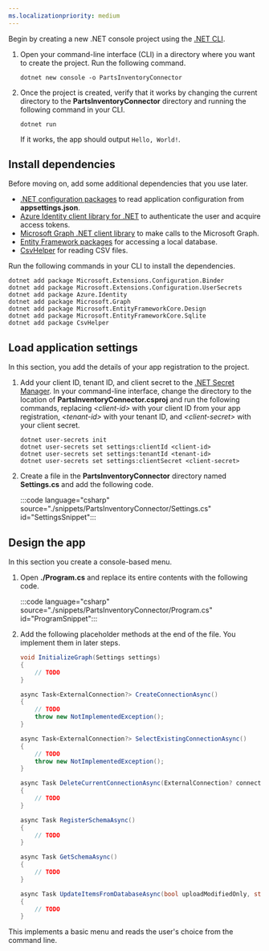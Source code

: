 ```yaml
---
ms.localizationpriority: medium
---
```


<!-- markdownlint-disable MD041 -->

Begin by creating a new .NET console project using the [.NET CLI](/dotnet/core/tools/).

1. Open your command-line interface (CLI) in a directory where you want to create the project. Run the following command.

    ```dotnetcli
    dotnet new console -o PartsInventoryConnector
    ```

1. Once the project is created, verify that it works by changing the current directory to the **PartsInventoryConnector** directory and running the following command in your CLI.

    ```dotnetcli
    dotnet run
    ```

    If it works, the app should output `Hello, World!`.

## Install dependencies

Before moving on, add some additional dependencies that you use later.

- [.NET configuration packages](/dotnet/core/extensions/configuration) to read application configuration from **appsettings.json**.
- [Azure Identity client library for .NET](https://www.nuget.org/packages/Azure.Identity) to authenticate the user and acquire access tokens.
- [Microsoft Graph .NET client library](https://github.com/microsoftgraph/msgraph-sdk-dotnet) to make calls to the Microsoft Graph.
- [Entity Framework packages](/ef) for accessing a local database.
- [CsvHelper](https://www.nuget.org/packages/CsvHelper) for reading CSV files.

Run the following commands in your CLI to install the dependencies.

```Shell
dotnet add package Microsoft.Extensions.Configuration.Binder
dotnet add package Microsoft.Extensions.Configuration.UserSecrets
dotnet add package Azure.Identity
dotnet add package Microsoft.Graph
dotnet add package Microsoft.EntityFrameworkCore.Design
dotnet add package Microsoft.EntityFrameworkCore.Sqlite
dotnet add package CsvHelper
```

## Load application settings

In this section, you add the details of your app registration to the project.

1. Add your client ID, tenant ID, and client secret to the [.NET Secret Manager](/aspnet/core/security/app-secrets). In your command-line interface, change the directory to the location of **PartsInventoryConnector.csproj** and run the following commands, replacing *&lt;client-id&gt;* with your client ID from your app registration, *&lt;tenant-id&gt;* with your tenant ID, and *&lt;client-secret&gt;* with your client secret.

    ```dotnetcli
    dotnet user-secrets init
    dotnet user-secrets set settings:clientId <client-id>
    dotnet user-secrets set settings:tenantId <tenant-id>
    dotnet user-secrets set settings:clientSecret <client-secret>
    ```

1. Create a file in the **PartsInventoryConnector** directory named **Settings.cs** and add the following code.

    :::code language="csharp" source="./snippets/PartsInventoryConnector/Settings.cs" id="SettingsSnippet":::

## Design the app

In this section you create a console-based menu.

1. Open **./Program.cs** and replace its entire contents with the following code.

    :::code language="csharp" source="./snippets/PartsInventoryConnector/Program.cs" id="ProgramSnippet":::

1. Add the following placeholder methods at the end of the file. You implement them in later steps.

    ```csharp
    void InitializeGraph(Settings settings)
    {
        // TODO
    }

    async Task<ExternalConnection?> CreateConnectionAsync()
    {
        // TODO
        throw new NotImplementedException();
    }

    async Task<ExternalConnection?> SelectExistingConnectionAsync()
    {
        // TODO
        throw new NotImplementedException();
    }

    async Task DeleteCurrentConnectionAsync(ExternalConnection? connection)
    {
        // TODO
    }

    async Task RegisterSchemaAsync()
    {
        // TODO
    }

    async Task GetSchemaAsync()
    {
        // TODO
    }

    async Task UpdateItemsFromDatabaseAsync(bool uploadModifiedOnly, string? tenantId)
    {
        // TODO
    }
    ```

This implements a basic menu and reads the user's choice from the command line.
